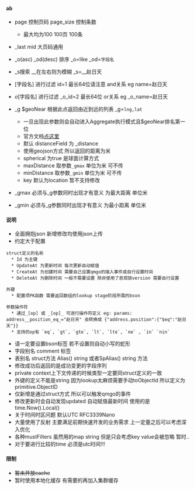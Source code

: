 #### ab

* page 控制页码 page_size 控制条数
    * 最大均为100 100页 100条
* _last mid 大页码通用
* _o(asc) _od(desc) 排序 _o=like _od=`字段名`
* _s搜索 __在左右则为模糊 _s=__赵日天
* [字段名] 进行过滤 id=1 最长64位请注意 and关系 eg name=赵日天
* _o_[字段名] 进行过滤 _o_id=2 最长64位 or关系 eg _o_name=赵日天

* _g $geoNear 根据此点返回由近到远的列表 _g=`lng,lat`
    * 一旦出现此参数则会自动进入Aggregate执行模式且$geoNear排名第一位
    * 官方文档[点这里](https://docs.mongodb.com/manual/reference/operator/aggregation/geoNear/)
    * 默认 distanceField 为 _distance
    * 使用geojson方式 所以返回的距离为米
    * spherical 为true 是球面计算方式
    * maxDistance 取参数`_gmax` 单位为米 可不传
    * minDistance 取参数`_gmin` 单位为米 可不传
    * key 默认为location 暂不支持修改 

* _gmax 必须与_g参数同时出现才有意义 为最大距离 单位米
* _gmin 必须与_g参数同时出现才有意义 为最小距离 单位米

#### 说明

* 全面拥抱json 新增修改均使用json上传
* 约定大于配置

```shell
struct定义的名称
  * Id 为主键
  * UpdateAt 为更新时间 每次更新自动赋值
  * CreateAt 为创建时间 需要自己设置qmgo的插入事件或自行设置时间
  * DeleteAt 为删除时间 一般不需要设置 除非使用了悲观锁version 需要自行设置

外键
  * 配置项PK函数 需要返回数组的lookup stage阶段所需的bson  

参数操作符
  * 通过_[op] 或 _[op]_ 可进行操作符定义 eg: params: address__position_eq_="赵日天" 会转换成 {"address.position":{"$eq":"赵日天"}}
  * 支持的op有 `eq`, `gt`, `gte`, `lt`, `lte`, `ne` , `in` `nin` 

```

* 请一定要设置bson标签 若不设置则自动小写的蛇形
* 字段别名 comment 标签 
* 表别名 struct方法 Alias() string 或者SpAlias() string 方法
* 修改成功后返回的是成功变更的字段序列
* private context上下文传递的时候类型一定要同struct定义的一致
* 外键的定义不能是string 因为lookup太麻烦需要手动toObjectId 所以定义为 primitive.ObjectID
* 仅新增是通过struct方式 所以可以触发qmgo的事件
* 修改更新时会自动发现updated 自动赋值最新时间 使用的是 time.Now().Local()
* 关于时间时区问题 默认UTC RFC3339Nano
* 大量使用了反射 主要满足前期快速开发的业务需求 上一定量之后可以考虑深入优化
* 各种mustFilters 虽然用的map string 但是只会考虑key value会被忽略 暂时..
* 对于要进行比较的time 必须是utc时间!!!

#### 限制

* ~~暂未开放cache~~
* 暂时使用本地化缓存 有需要的再加入集群缓存

